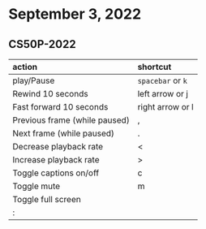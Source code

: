 # September 3, 2022

## CS50P-2022

| action                        | shortcut          |
|:------------------------------|:------------------|
| play/Pause                    | `spacebar` or `k` |
| Rewind 10 seconds             | left arrow or j   |
| Fast forward 10 seconds       | right arrow or l  |
| Previous frame (while paused) | ,                 |
| Next frame (while paused)     | .                 |
| Decrease playback rate        | <                 |
| Increase playback rate        | >                 |
| Toggle captions on/off        | c                 |
| Toggle mute                   | m
| Toggle full screen            |                   |
|: